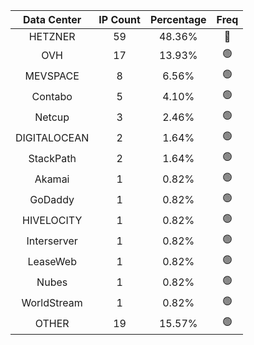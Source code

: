 | Data Center | IP Count | Percentage | Freq |
|:------------:|:--------:|:-----------:|:-----:|
| HETZNER | 59 | 48.36% | 🔴 |
| OVH | 17 | 13.93% | 🟢 |
| MEVSPACE | 8 | 6.56% | 🟢 |
| Contabo | 5 | 4.10% | 🟢 |
| Netcup | 3 | 2.46% | 🟢 |
| DIGITALOCEAN | 2 | 1.64% | 🟢 |
| StackPath | 2 | 1.64% | 🟢 |
| Akamai | 1 | 0.82% | 🟢 |
| GoDaddy | 1 | 0.82% | 🟢 |
| HIVELOCITY | 1 | 0.82% | 🟢 |
| Interserver | 1 | 0.82% | 🟢 |
| LeaseWeb | 1 | 0.82% | 🟢 |
| Nubes | 1 | 0.82% | 🟢 |
| WorldStream | 1 | 0.82% | 🟢 |
| OTHER | 19 | 15.57% | 🟢 |